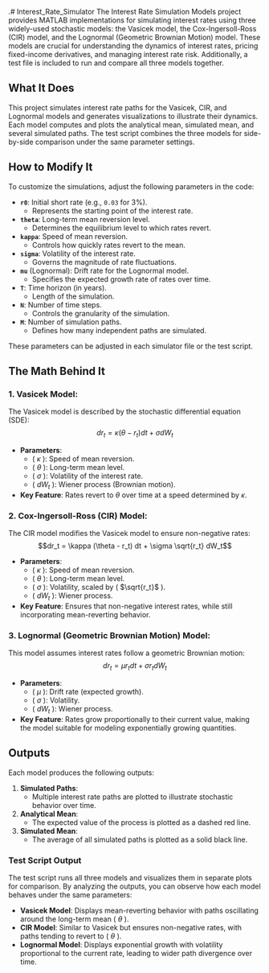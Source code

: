 .# Interest_Rate_Simulator
The Interest Rate Simulation Models project provides MATLAB implementations for simulating interest rates using three widely-used stochastic models: the Vasicek model, the Cox-Ingersoll-Ross (CIR) model, and the Lognormal (Geometric Brownian Motion) model. These models are crucial for understanding the dynamics of interest rates, pricing fixed-income derivatives, and managing interest rate risk. Additionally, a test file is included to run and compare all three models together.

## What It Does
This project simulates interest rate paths for the Vasicek, CIR, and Lognormal models and generates visualizations to illustrate their dynamics. Each model computes and plots the analytical mean, simulated mean, and several simulated paths. The test script combines the three models for side-by-side comparison under the same parameter settings.

## How to Modify It
To customize the simulations, adjust the following parameters in the code:

- **`r0`**: Initial short rate (e.g., `0.03` for 3%).
  - Represents the starting point of the interest rate.
- **`theta`**: Long-term mean reversion level.
  - Determines the equilibrium level to which rates revert.
- **`kappa`**: Speed of mean reversion.
  - Controls how quickly rates revert to the mean.
- **`sigma`**: Volatility of the interest rate.
  - Governs the magnitude of rate fluctuations.
- **`mu`** (Lognormal): Drift rate for the Lognormal model.
  - Specifies the expected growth rate of rates over time.
- **`T`**: Time horizon (in years).
  - Length of the simulation.
- **`N`**: Number of time steps.
  - Controls the granularity of the simulation.
- **`M`**: Number of simulation paths.
  - Defines how many independent paths are simulated.

These parameters can be adjusted in each simulator file or the test script.

## The Math Behind It

### 1. Vasicek Model:
The Vasicek model is described by the stochastic differential equation (SDE): 
$$dr_t = \kappa (\theta - r_t) dt + \sigma dW_t$$
- **Parameters**:
  - \( $\kappa$ \): Speed of mean reversion.
  - \( $\theta$ \): Long-term mean level.
  - \( $\sigma$ \): Volatility of the interest rate.
  - \( $dW_t$ \): Wiener process (Brownian motion).
- **Key Feature**: Rates revert to $\theta$ over time at a speed determined by $\kappa$.

### 2. Cox-Ingersoll-Ross (CIR) Model:
The CIR model modifies the Vasicek model to ensure non-negative rates:
$$dr_t = \kappa (\theta - r_t) dt + \sigma \sqrt{r_t} dW_t$$
- **Parameters**:
  - \( $\kappa$ \): Speed of mean reversion.
  - \( $\theta$ \): Long-term mean level.
  - \( $\sigma$ \): Volatility, scaled by \( $\sqrt{r_t}$ \).
  - \( $dW_t$ \): Wiener process.
- **Key Feature**: Ensures that non-negative interest rates, while still incorporating mean-reverting behavior.

### 3. Lognormal (Geometric Brownian Motion) Model:
This model assumes interest rates follow a geometric Brownian motion:
$$dr_t = \mu r_t dt + \sigma r_t dW_t$$
- **Parameters**:
  - \( $\mu$ \): Drift rate (expected growth).
  - \( $\sigma$ \): Volatility.
  - \( $dW_t$ \): Wiener process.
- **Key Feature**: Rates grow proportionally to their current value, making the model suitable for modeling exponentially growing quantities.

## Outputs
Each model produces the following outputs:

1. **Simulated Paths**:
   - Multiple interest rate paths are plotted to illustrate stochastic behavior over time.
2. **Analytical Mean**:
   - The expected value of the process is plotted as a dashed red line.
3. **Simulated Mean**:
   - The average of all simulated paths is plotted as a solid black line.

### Test Script Output
The test script runs all three models and visualizes them in separate plots for comparison. By analyzing the outputs, you can observe how each model behaves under the same parameters:
- **Vasicek Model**: Displays mean-reverting behavior with paths oscillating around the long-term mean \( $\theta$ \).
- **CIR Model**: Similar to Vasicek but ensures non-negative rates, with paths tending to revert to \( $\theta$ \).
- **Lognormal Model**: Displays exponential growth with volatility proportional to the current rate, leading to wider path divergence over time.

